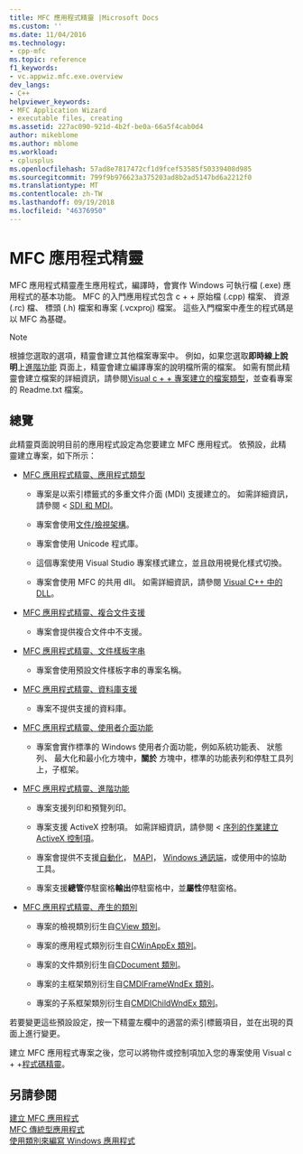 ```yaml
---
title: MFC 應用程式精靈 |Microsoft Docs
ms.custom: ''
ms.date: 11/04/2016
ms.technology:
- cpp-mfc
ms.topic: reference
f1_keywords:
- vc.appwiz.mfc.exe.overview
dev_langs:
- C++
helpviewer_keywords:
- MFC Application Wizard
- executable files, creating
ms.assetid: 227ac090-921d-4b2f-be0a-66a5f4cab0d4
author: mikeblome
ms.author: mblome
ms.workload:
- cplusplus
ms.openlocfilehash: 57ad8e7817472cf1d9fcef53585f50339408d985
ms.sourcegitcommit: 799f9b976623a375203ad8b2ad5147bd6a2212f0
ms.translationtype: MT
ms.contentlocale: zh-TW
ms.lasthandoff: 09/19/2018
ms.locfileid: "46376950"
---
```

# <a name="mfc-application-wizard"></a>MFC 應用程式精靈

MFC 應用程式精靈產生應用程式，編譯時，會實作 Windows 可執行檔 (.exe) 應用程式的基本功能。 MFC 的入門應用程式包含 c + + 原始檔 (.cpp) 檔案、 資源 (.rc) 檔、 標頭 (.h) 檔案和專案 (.vcxproj) 檔案。 這些入門檔案中產生的程式碼是以 MFC 為基礎。

> [!NOTE]
>  根據您選取的選項，精靈會建立其他檔案專案中。 例如，如果您選取**即時線上說明**上[進階功能](../../mfc/reference/advanced-features-mfc-application-wizard.md) 頁面上，精靈會建立編譯專案的說明檔所需的檔案。 如需有關此精靈會建立檔案的詳細資訊，請參閱[Visual c + + 專案建立的檔案類型](../../ide/file-types-created-for-visual-cpp-projects.md)，並查看專案的 Readme.txt 檔案。

## <a name="overview"></a>總覽

此精靈頁面說明目前的應用程式設定為您要建立 MFC 應用程式。 依預設，此精靈建立專案，如下所示：

- [MFC 應用程式精靈、應用程式類型](../../mfc/reference/application-type-mfc-application-wizard.md)

   - 專案是以索引標籤式的多重文件介面 (MDI) 支援建立的。 如需詳細資訊，請參閱 < [SDI 和 MDI](../../mfc/sdi-and-mdi.md)。

   - 專案會使用[文件/檢視架構](../../mfc/document-view-architecture.md)。

   - 專案會使用 Unicode 程式庫。

   - 這個專案使用 Visual Studio 專案樣式建立，並且啟用視覺化樣式切換。

   - 專案會使用 MFC 的共用 dll。 如需詳細資訊，請參閱 [Visual C++ 中的 DLL](../../build/dlls-in-visual-cpp.md)。

- [MFC 應用程式精靈、複合文件支援](../../mfc/reference/compound-document-support-mfc-application-wizard.md)

   - 專案會提供複合文件中不支援。

- [MFC 應用程式精靈、文件樣板字串](../../mfc/reference/document-template-strings-mfc-application-wizard.md)

   - 專案會使用預設文件樣板字串的專案名稱。

- [MFC 應用程式精靈、資料庫支援](../../mfc/reference/database-support-mfc-application-wizard.md)

   - 專案不提供支援的資料庫。

- [MFC 應用程式精靈、使用者介面功能](../../mfc/reference/user-interface-features-mfc-application-wizard.md)

   - 專案會實作標準的 Windows 使用者介面功能，例如系統功能表、 狀態列、 最大化和最小化方塊中，**關於** 方塊中，標準的功能表列和停駐工具列上，子框架。

- [MFC 應用程式精靈、進階功能](../../mfc/reference/advanced-features-mfc-application-wizard.md)

   - 專案支援列印和預覽列印。

   - 專案支援 ActiveX 控制項。 如需詳細資訊，請參閱 <<c0> [ 序列的作業建立 ActiveX 控制項](../../mfc/sequence-of-operations-for-creating-activex-controls.md)。

   - 專案會提供不支援[自動化](../../mfc/automation.md)， [MAPI](../../mfc/mapi-support-in-mfc.md)， [Windows 通訊端](../../mfc/windows-sockets-in-mfc.md)，或使用中的協助工具。

   - 專案支援**總管**停駐窗格**輸出**停駐窗格中，並**屬性**停駐窗格。

- [MFC 應用程式精靈、產生的類別](../../mfc/reference/generated-classes-mfc-application-wizard.md)

   - 專案的檢視類別衍生自[CView 類別](../../mfc/reference/cview-class.md)。

   - 專案的應用程式類別衍生自[CWinAppEx 類別](../../mfc/reference/cwinappex-class.md)。

   - 專案的文件類別衍生自[CDocument 類別](../../mfc/reference/cdocument-class.md)。

   - 專案的主框架類別衍生自[CMDIFrameWndEx 類別](../../mfc/reference/cmdiframewndex-class.md)。

   - 專案的子系框架類別衍生自[CMDIChildWndEx 類別](../../mfc/reference/cmdichildwndex-class.md)。

若要變更這些預設設定，按一下精靈左欄中的適當的索引標籤項目，並在出現的頁面上進行變更。

建立 MFC 應用程式專案之後，您可以將物件或控制項加入您的專案使用 Visual c + +[程式碼精靈](../../ide/adding-functionality-with-code-wizards-cpp.md)。

## <a name="see-also"></a>另請參閱

[建立 MFC 應用程式](../../mfc/reference/creating-an-mfc-application.md)<br/>
[MFC 傳統型應用程式](../../mfc/mfc-desktop-applications.md)<br/>
[使用類別來編寫 Windows 應用程式](../../mfc/using-the-classes-to-write-applications-for-windows.md)
